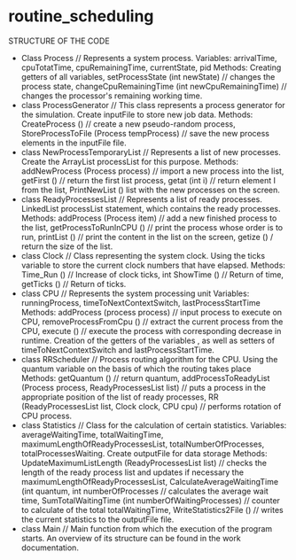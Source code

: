 # routine_scheduling
STRUCTURE OF THE CODE
* Class Process // Represents a system process.
Variables: arrivalTime, cpuTotatTime, cpuRemainingTime, currentState, pid
Methods: Creating getters of all variables, setProcessState (int newState) // changes the process state, changeCpuRemainingTime (int newCpuRemainingTime) // changes the processor's remaining working time.
* class ProcessGenerator // This class represents a process generator for the simulation.
Create inputFile to store new job data.
Methods: CreateProcess () // create a new pseudo-random process, StoreProcessToFile (Process tempProcess) // save the new process elements in the inputFile file.
* class NewProcessTemporaryList // Represents a list of new processes.
Create the ArrayList <Process> processList for this purpose.
Methods: addNewProcess (Process process) // import a new process into the list, getFirst () // return the first list process, getat (int i) // return element I from the list, PrintNewList () list with the new processes on the screen.
* class ReadyProcessesList // Represents a list of ready processes.
LinkedList <Process> processList statement, which contains the ready processes.
Methods: addProcess (Process item) // add a new finished process to the list, getProcessToRunInCPU () // print the process whose order is to run, printList () // print the content in the list on the screen, getize () / return the size of the list.
* class Clock // Class representing the system clock.
Using the ticks variable to store the current clock numbers that have elapsed.
Methods: Time_Run () // Increase of clock ticks, int ShowTime () // Return of time, getTicks () // Return of ticks.
* class CPU // Represents the system processing unit
Variables: runningProcess, timeToNextContextSwitch, lastProcessStartTime
Methods: addProcess (process process) // input process to execute on CPU, removeProcessFromCpu () // extract the current process from the CPU, execute () // execute the process with corresponding decrease in runtime. Creation of the getters of the variables , as well as setters of timeToNextContextSwitch and lastProcessStartTime.
* class RRScheduler // Process routing algorithm for the CPU.
Using the quantum variable on the basis of which the routing takes place
Methods: getQuantum () // return quantum, addProcessToReadyList (Process process, ReadyProcessesList list) // puts a process in the appropriate position of the list of ready processes, RR (ReadyProcessesList list, Clock clock, CPU cpu) // performs rotation of CPU process.
* class Statistics // Class for the calculation of certain statistics.
Variables: averageWaitingTime, totalWaitingTime, maximumLengthOfReadyProcessesList, totalNumberOfProcesses, totalProcessesWaiting.
Create outputFile for data storage
Methods: UpdateMaximumListLength (ReadyProcessesList list) // checks the length of the ready process list and updates if necessary the maximumLengthOfReadyProcessesList, CalculateAverageWaitingTime (int quantum, int numberOfProcesses // calculates the average wait time, SumTotalWaitingTime (int numberOfWaitingProcesses) // counter to calculate of the total totalWaitingTime, WriteStatistics2File () // writes the current statistics to the outputFile file.
* class Main // Main function from which the execution of the program starts. An overview of its structure can be found in the work documentation.
